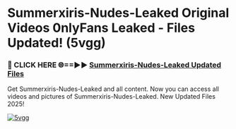 # Summerxiris-Nudes-Leaked Original Videos 0nlyFans Leaked - Files Updated! (5vgg)

<h3>🔴 CLICK HERE 🌐==►► <a href="https://tinyurl.com/4mcuefdz" rel="nofollow">Summerxiris-Nudes-Leaked Updated Files</a></h3>

Get Summerxiris-Nudes-Leaked and all content. Now you can access all videos and pictures of Summerxiris-Nudes-Leaked. New Updated Files 2025!

[![5vgg](https://i.imgur.com/StAQSOY.gif)](https://tinyurl.com/4mcuefdz)
